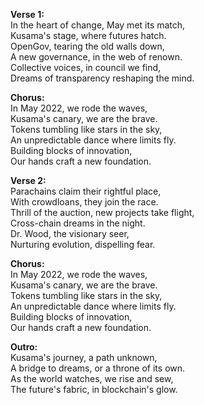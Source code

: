 **Verse 1:**  
In the heart of change, May met its match,  
Kusama's stage, where futures hatch.  
OpenGov, tearing the old walls down,  
A new governance, in the web of renown.  
Collective voices, in council we find,  
Dreams of transparency reshaping the mind.  

**Chorus:**  
In May 2022, we rode the waves,  
Kusama's canary, we are the brave.  
Tokens tumbling like stars in the sky,  
An unpredictable dance where limits fly.  
Building blocks of innovation,  
Our hands craft a new foundation.  

**Verse 2:**  
Parachains claim their rightful place,  
With crowdloans, they join the race.  
Thrill of the auction, new projects take flight,  
Cross-chain dreams in the night.  
Dr. Wood, the visionary seer,  
Nurturing evolution, dispelling fear.  

**Chorus:**  
In May 2022, we rode the waves,  
Kusama's canary, we are the brave.  
Tokens tumbling like stars in the sky,  
An unpredictable dance where limits fly.  
Building blocks of innovation,  
Our hands craft a new foundation.  

**Outro:**  
Kusama's journey, a path unknown,  
A bridge to dreams, or a throne of its own.  
As the world watches, we rise and sew,  
The future's fabric, in blockchain's glow.  